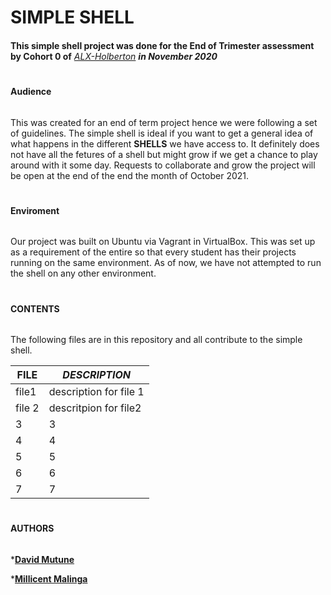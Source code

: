 # **SIMPLE SHELL**

####
**This simple shell project was done for the End of Trimester assessment by Cohort 0 of** _[ALX-Holberton](https://alx-apply.hbtn.io/auth/sign_up)_ _**in November 2020**_

#
**Audience**

######
This was created for an end of term project hence we were following a set of guidelines. The simple shell is ideal if you want to get a general idea of what happens in the different **SHELLS** we have access to. It definitely does not have all the fetures of a shell but might grow if we get a chance to play around with it some day. Requests to collaborate and grow the project will be open at the end of the end the month of October 2021.

#
**Enviroment**

######
Our project was built on Ubuntu via Vagrant in VirtualBox. This was set up as a requirement of the entire so that every student has their projects running on the same environment. 
As of now, we have not attempted to run the shell on any other environment.

#
**CONTENTS**

######
The following files are in this repository and all contribute to the simple shell.

**FILE** | _DESCRIPTION_
----------- | -------------
file1       | description for file 1
file 2      |descritpion for file2
3           |3
4           | 4
5           | 5
6           |6
7           | 7

#
**AUTHORS**
######
***[David Mutune](https://github.com/kimengu-david)**

***[Millicent Malinga](https://github.com/MillicentMal)**




